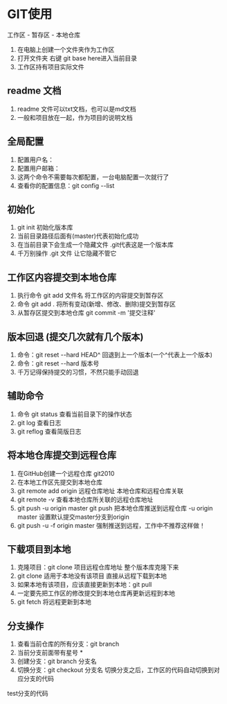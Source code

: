 # GIT使用
工作区 - 暂存区 - 本地仓库
1. 在电脑上创建一个文件夹作为工作区
2. 打开文件夹 右键 git base here进入当前目录
3. 工作区持有项目实际文件



## readme 文档
1. readme 文件可以txt文档，也可以是md文档
2. 一般和项目放在一起，作为项目的说明文档


## 全局配置
1. 配置用户名：
2. 配置用户邮箱：
3. 这两个命令不需要每次都配置，一台电脑配置一次就行了
4. 查看你的配置信息：git config --list



## 初始化
1. git init 初始化版本库
2. 当前目录路径后面有(master)代表初始化成功
3. 在当前目录下会生成一个隐藏文件 .git代表这是一个版本库
4. 千万别操作 .git 文件   让它隐藏不管它


## 工作区内容提交到本地仓库
1. 执行命令 git add 文件名   将工作区的内容提交到暂存区
2. 命令 git add . 将所有变动(新增、修改、删除)提交到暂存区
3. 从暂存区提交到本地仓库 git commit -m '提交注释'


## 版本回退   (提交几次就有几个版本)
1. 命令：git reset --hard HEAD^  回退到上一个版本(一个^代表上一个版本)
2. 命令：git reset --hard 版本号
3. 千万记得保持提交的习惯，不然只能手动回退 

## 辅助命令
1. 命令 git status 查看当前目录下的操作状态
2. git log 查看日志
3. git reflog 查看简版日志

## 将本地仓库提交到远程仓库
1. 在GitHub创建一个远程仓库 git2010
2. 在本地工作区先提交到本地仓库
3. git remote add origin 远程仓库地址     本地仓库和远程仓库关联
4. git remote -v 查看本地仓库所关联的远程仓库地址
5. git push -u origin master 
   git push 把本地仓库推送到远程仓库
   -u origin master 设置默认提交master分支到origin
6. git push -u -f origin master  强制推送到远程，工作中不推荐这样做！
 


 ## 下载项目到本地
 1. 克隆项目：git clone 项目远程仓库地址  整个版本库克隆下来
 2. git clone 适用于本地没有该项目 直接从远程下载到本地
 3. 如果本地有该项目，应该直接更新到本地：git pull
 4. 一定要先把工作区的修改提交到本地仓库再更新远程到本地
 5. git fetch 将远程更新到本地


 ## 分支操作
 1. 查看当前仓库的所有分支：git branch
 2. 当前分支前面带有星号 *
 3. 创建分支：git branch 分支名
 4. 切换分支：git checkout 分支名    切换分支之后，工作区的代码自动切换到对应分支的代码


 test分支的代码